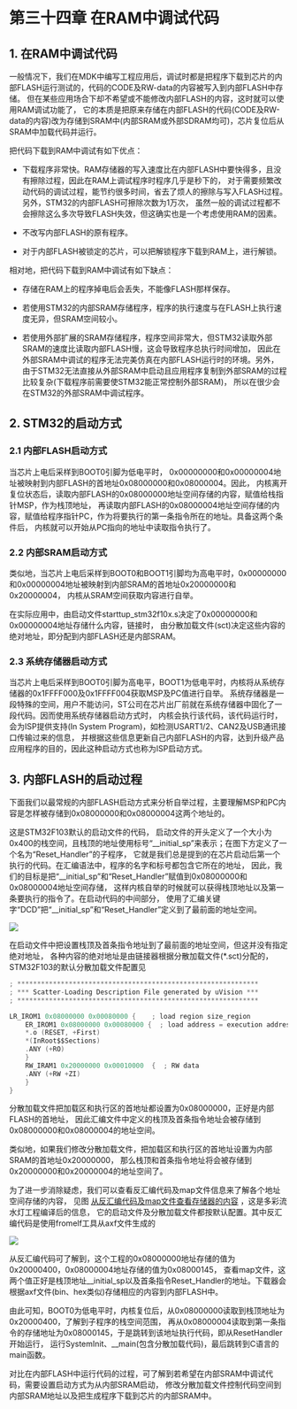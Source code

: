 # 第三十四章 在RAM中调试代码

## 1. 在RAM中调试代码

一般情况下，我们在MDK中编写工程应用后，调试时都是把程序下载到芯片的内部FLASH运行测试的，代码的CODE及RW-data的内容被写入到内部FLASH中存储。 但在某些应用场合下却不希望或不能修改内部FLASH的内容，这时就可以使用RAM调试功能了， 它的本质是把原来存储在内部FLASH的代码(CODE及RW-data的内容)改为存储到SRAM中(内部SRAM或外部SDRAM均可)，芯片复位后从SRAM中加载代码并运行。

把代码下载到RAM中调试有如下优点：

- 下载程序非常快。RAM存储器的写入速度比在内部FLASH中要快得多，且没有擦除过程，因此在RAM上调试程序时程序几乎是秒下的， 对于需要频繁改动代码的调试过程，能节约很多时间，省去了烦人的擦除与写入FLASH过程。另外，STM32的内部FLASH可擦除次数为1万次， 虽然一般的调试过程都不会擦除这么多次导致FLASH失效，但这确实也是一个考虑使用RAM的因素。

- 不改写内部FLASH的原有程序。

- 对于内部FLASH被锁定的芯片，可以把解锁程序下载到RAM上，进行解锁。

相对地，把代码下载到RAM中调试有如下缺点：

- 存储在RAM上的程序掉电后会丢失，不能像FLASH那样保存。

- 若使用STM32的内部SRAM存储程序，程序的执行速度与在FLASH上执行速度无异，但SRAM空间较小。

- 若使用外部扩展的SRAM存储程序，程序空间非常大，但STM32读取外部SRAM的速度比读取内部FLASH慢，这会导致程序总执行时间增加， 因此在外部SRAM中调试的程序无法完美仿真在内部FLASH运行时的环境。另外， 由于STM32无法直接从外部SRAM中启动且应用程序复制到外部SRAM的过程比较复杂(下载程序前需要使STM32能正常控制外部SRAM)， 所以在很少会在STM32的外部SRAM中调试程序。

## 2. STM32的启动方式

### 2.1 内部FLASH启动方式

当芯片上电后采样到BOOT0引脚为低电平时， 0x00000000和0x00000004地址被映射到内部FLASH的首地址0x08000000和0x08000004。因此， 内核离开复位状态后，读取内部FLASH的0x08000000地址空间存储的内容，赋值给栈指针MSP，作为栈顶地址， 再读取内部FLASH的0x08000004地址空间存储的内容，赋值给程序指针PC，作为将要执行的第一条指令所在的地址。具备这两个条件后， 内核就可以开始从PC指向的地址中读取指令执行了。

### 2.2 内部SRAM启动方式

类似地，当芯片上电后采样到BOOT0和BOOT1引脚均为高电平时，0x00000000和0x00000004地址被映射到内部SRAM的首地址0x20000000和0x20000004， 内核从SRAM空间获取内容进行自举。

在实际应用中，由启动文件starttup_stm32f10x.s决定了0x00000000和0x00000004地址存储什么内容，链接时， 由分散加载文件(sct)决定这些内容的绝对地址，即分配到内部FLASH还是内部SRAM。

### 2.3 系统存储器启动方式

当芯片上电后采样到BOOT0引脚为高电平，BOOT1为低电平时，内核将从系统存储器的0x1FFFF000及0x1FFFF004获取MSP及PC值进行自举。 系统存储器是一段特殊的空间，用户不能访问，ST公司在芯片出厂前就在系统存储器中固化了一段代码。因而使用系统存储器启动方式时， 内核会执行该代码，该代码运行时，会为ISP提供支持(In System Program)，如检测USART1/2、CAN2及USB通讯接口传输过来的信息， 并根据这些信息更新自己内部FLASH的内容，达到升级产品应用程序的目的，因此这种启动方式也称为ISP启动方式。

## 3. 内部FLASH的启动过程

下面我们以最常规的内部FLASH启动方式来分析自举过程，主要理解MSP和PC内容是怎样被存储到0x08000000和0x08000004这两个地址的。

这是STM32F103默认的启动文件的代码， 启动文件的开头定义了一个大小为0x400的栈空间，且栈顶的地址使用标号“__initial_sp”来表示；在图下方定义了一个名为“Reset_Handler”的子程序， 它就是我们总是提到的在芯片启动后第一个执行的代码。在汇编语法中，程序的名字和标号都包含它所在的地址， 因此，我们的目标是把“__initial_sp”和“Reset_Handler”赋值到0x08000000和0x08000004地址空间存储， 这样内核自举的时候就可以获得栈顶地址以及第一条要执行的指令了。在启动代码的中间部分， 使用了汇编关键字“DCD”把“__initial_sp”和“Reset_Handler”定义到了最前面的地址空间。

![](https://doc.embedfire.com/mcu/stm32/f103zhinanzhe/std/zh/latest/_images/SRAM003.jpg)

在启动文件中把设置栈顶及首条指令地址到了最前面的地址空间，但这并没有指定绝对地址， 各种内容的绝对地址是由链接器根据分散加载文件(*.sct)分配的， STM32F103的默认分散加载文件配置见

```c
; *************************************************************
; *** Scatter-Loading Description File generated by uVision ***
; *************************************************************

LR_IROM1 0x08000000 0x00080000 {    ; load region size_region
    ER_IROM1 0x08000000 0x00080000 {  ; load address = execution address
    *.o (RESET, +First)
    *(InRoot$$Sections)
    .ANY (+RO)
    }
    RW_IRAM1 0x20000000 0x00010000  {  ; RW data
    .ANY (+RW +ZI)
    }
}
```

分散加载文件把加载区和执行区的首地址都设置为0x08000000，正好是内部FLASH的首地址， 因此汇编文件中定义的栈顶及首条指令地址会被存储到0x08000000和0x08000004的地址空间。

类似地，如果我们修改分散加载文件，把加载区和执行区的首地址设置为内部SRAM的首地址0x20000000， 那么栈顶和首条指令地址将会被存储到0x20000000和0x20000004的地址空间了。

为了进一步消除疑虑，我们可以查看反汇编代码及map文件信息来了解各个地址空间存储的内容， 见图 [从反汇编代码及map文件查看存储器的内容](https://doc.embedfire.com/mcu/stm32/f103zhinanzhe/std/zh/latest/book/SRAM.html#map) ，这是多彩流水灯工程编译后的信息， 它的启动文件及分散加载文件都按默认配置。其中反汇编代码是使用fromelf工具从axf文件生成的

![](https://doc.embedfire.com/mcu/stm32/f103zhinanzhe/std/zh/latest/_images/SRAM004.jpg)

从反汇编代码可了解到，这个工程的0x08000000地址存储的值为0x20000400，0x08000004地址存储的值为0x08000145， 查看map文件，这两个值正好是栈顶地址__initial_sp以及首条指令Reset_Handler的地址。下载器会根据axf文件(bin、hex类似)存储相应的内容到内部FLASH中。

由此可知，BOOT0为低电平时，内核复位后，从0x08000000读取到栈顶地址为0x20000400，了解到子程序的栈空间范围， 再从0x08000004读取到第一条指令的存储地址为0x08000145，于是跳转到该地址执行代码，即从ResetHandler开始运行， 运行SystemInit、__main(包含分散加载代码)，最后跳转到C语言的main函数。

对比在内部FLASH中运行代码的过程，可了解到若希望在内部SRAM中调试代码，需要设置启动方式为从内部SRAM启动， 修改分散加载文件控制代码空间到内部SRAM地址以及把生成程序下载到芯片的内部SRAM中。

